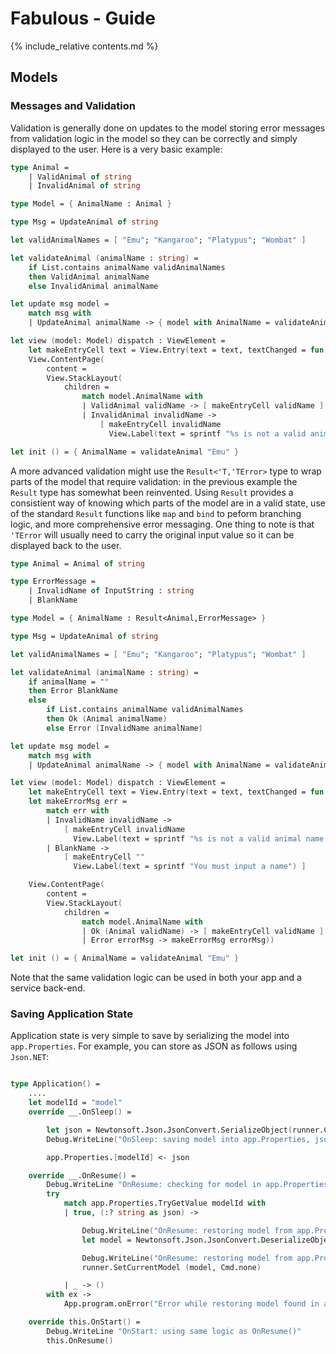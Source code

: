 Fabulous - Guide
=======

{% include_relative contents.md %}

Models
--------

### Messages and Validation

Validation is generally done on updates to the model storing error messages from validation logic in the model so they can be correctly and simply displayed to the user. Here is a very basic example:

```fsharp
type Animal =
    | ValidAnimal of string
    | InvalidAnimal of string

type Model = { AnimalName : Animal }

type Msg = UpdateAnimal of string

let validAnimalNames = [ "Emu"; "Kangaroo"; "Platypus"; "Wombat" ]

let validateAnimal (animalName : string) =
    if List.contains animalName validAnimalNames
    then ValidAnimal animalName
    else InvalidAnimal animalName

let update msg model =
    match msg with
    | UpdateAnimal animalName -> { model with AnimalName = validateAnimal animalName }

let view (model: Model) dispatch : ViewElement =
    let makeEntryCell text = View.Entry(text = text, textChanged = fun textArgs -> UpdateAnimal textArgs.NewTextValue |> dispatch)
    View.ContentPage(
        content =
        View.StackLayout(
            children =
                match model.AnimalName with
                | ValidAnimal validName -> [ makeEntryCell validName ]
                | InvalidAnimal invalidName ->
                    [ makeEntryCell invalidName
                      View.Label(text = sprintf "%s is not a valid animal name. Try %A" invalidName validAnimalNames) ]))

let init () = { AnimalName = validateAnimal "Emu" }
```
A more advanced validation might use the `Result<'T,'TError>` type to wrap parts of the model that require validation: in the previous example the `Result` type has somewhat been reinvented. Using `Result` provides a consistient way of knowing which parts of the model are in a valid state, use of the standard `Result` functions like `map` and `bind` to peform branching logic, and more comprehensive error messaging. One thing to note is that `'TError` will usually need to carry the original input value so it can be displayed back to the user.

```fSharp
type Animal = Animal of string

type ErrorMessage =
    | InvalidName of InputString : string
    | BlankName

type Model = { AnimalName : Result<Animal,ErrorMessage> }

type Msg = UpdateAnimal of string

let validAnimalNames = [ "Emu"; "Kangaroo"; "Platypus"; "Wombat" ]

let validateAnimal (animalName : string) =
    if animalName = ""
    then Error BlankName
    else
        if List.contains animalName validAnimalNames
        then Ok (Animal animalName)
        else Error (InvalidName animalName)

let update msg model =
    match msg with
    | UpdateAnimal animalName -> { model with AnimalName = validateAnimal animalName }

let view (model: Model) dispatch : ViewElement =
    let makeEntryCell text = View.Entry(text = text, textChanged = fun textArgs -> UpdateAnimal textArgs.NewTextValue |> dispatch)
    let makeErrorMsg err =
        match err with
        | InvalidName invalidName ->
            [ makeEntryCell invalidName
              View.Label(text = sprintf "%s is not a valid animal name. Try %A" invalidName validAnimalNames) ]
        | BlankName ->
            [ makeEntryCell ""
              View.Label(text = sprintf "You must input a name") ]

    View.ContentPage(
        content =
        View.StackLayout(
            children =
                match model.AnimalName with
                | Ok (Animal validName) -> [ makeEntryCell validName ]
                | Error errorMsg -> makeErrorMsg errorMsg))

let init () = { AnimalName = validateAnimal "Emu" }
```

Note that the same validation logic can be used in both your app and a service back-end.

### Saving Application State

Application state is very simple to save by serializing the model into `app.Properties`. For example, you can store as JSON as follows using `Json.NET`:
```fsharp

type Application() =
    ....
    let modelId = "model"
    override __.OnSleep() =

        let json = Newtonsoft.Json.JsonConvert.SerializeObject(runner.CurrentModel)
        Debug.WriteLine("OnSleep: saving model into app.Properties, json = {0}", json)

        app.Properties.[modelId] <- json

    override __.OnResume() =
        Debug.WriteLine "OnResume: checking for model in app.Properties"
        try
            match app.Properties.TryGetValue modelId with
            | true, (:? string as json) ->

                Debug.WriteLine("OnResume: restoring model from app.Properties, json = {0}", json)
                let model = Newtonsoft.Json.JsonConvert.DeserializeObject<App.Model>(json)

                Debug.WriteLine("OnResume: restoring model from app.Properties, model = {0}", (sprintf "%0A" model))
                runner.SetCurrentModel (model, Cmd.none)

            | _ -> ()
        with ex ->
            App.program.onError("Error while restoring model found in app.Properties", ex)

    override this.OnStart() =
        Debug.WriteLine "OnStart: using same logic as OnResume()"
        this.OnResume()
```

